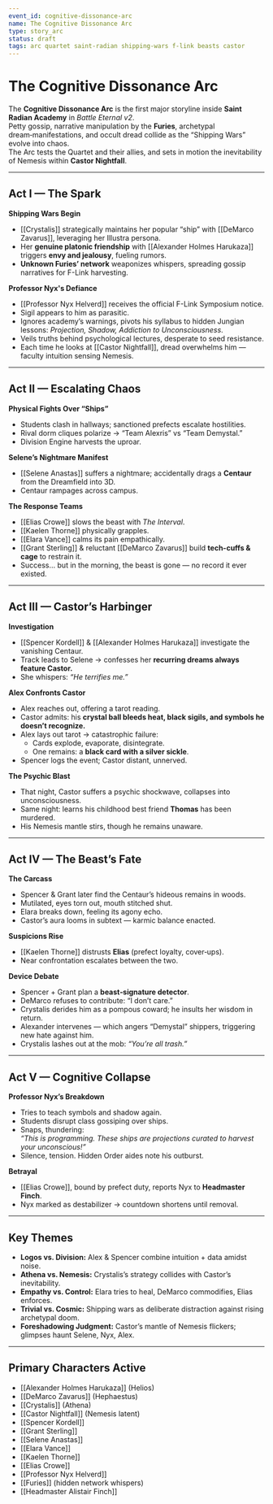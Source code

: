 ```yaml
---
event_id: cognitive-dissonance-arc
name: The Cognitive Dissonance Arc
type: story_arc
status: draft
tags: arc quartet saint-radian shipping-wars f-link beasts castor
---
```


# The Cognitive Dissonance Arc

The **Cognitive Dissonance Arc** is the first major storyline inside **Saint Radian Academy** in *Battle Eternal v2*.  
Petty gossip, narrative manipulation by the **Furies**, archetypal dream‑manifestations, and occult dread collide as the “Shipping Wars” evolve into chaos.  
The Arc tests the Quartet and their allies, and sets in motion the inevitability of Nemesis within **Castor Nightfall**.

---

## Act I — The Spark

**Shipping Wars Begin**  
- [[Crystalis]] strategically maintains her popular “ship” with [[DeMarco Zavarus]], leveraging her Illustra persona.  
- Her **genuine platonic friendship** with [[Alexander Holmes Harukaza]] triggers **envy and jealousy**, fueling rumors.  
- **Unknown Furies’ network** weaponizes whispers, spreading gossip narratives for F-Link harvesting.  

**Professor Nyx's Defiance**  
- [[Professor Nyx Helverd]] receives the official F-Link Symposium notice.  
- Sigil appears to him as parasitic.  
- Ignores academy’s warnings, pivots his syllabus to hidden Jungian lessons: *Projection, Shadow, Addiction to Unconsciousness*.  
- Veils truths behind psychological lectures, desperate to seed resistance.  
- Each time he looks at [[Castor Nightfall]], dread overwhelms him — faculty intuition sensing Nemesis.  

---

## Act II — Escalating Chaos

**Physical Fights Over “Ships”**  
- Students clash in hallways; sanctioned prefects escalate hostilities.  
- Rival dorm cliques polarize → “Team Alexris” vs “Team Demystal.”  
- Division Engine harvests the uproar.

**Selene’s Nightmare Manifest**  
- [[Selene Anastas]] suffers a nightmare; accidentally drags a **Centaur** from the Dreamfield into 3D.  
- Centaur rampages across campus.  

**The Response Teams**  
- [[Elias Crowe]] slows the beast with *The Interval*.  
- [[Kaelen Thorne]] physically grapples.  
- [[Elara Vance]] calms its pain empathically.  
- [[Grant Sterling]] & reluctant [[DeMarco Zavarus]] build **tech-cuffs & cage** to restrain it.  
- Success… but in the morning, the beast is gone — no record it ever existed.  

---

## Act III — Castor’s Harbinger

**Investigation**  
- [[Spencer Kordell]] & [[Alexander Holmes Harukaza]] investigate the vanishing Centaur.  
- Track leads to Selene → confesses her **recurring dreams always feature Castor.**  
- She whispers: *“He terrifies me.”*  

**Alex Confronts Castor**  
- Alex reaches out, offering a tarot reading.  
- Castor admits: his **crystal ball bleeds heat, black sigils, and symbols he doesn’t recognize.**  
- Alex lays out tarot → catastrophic failure:  
  - Cards explode, evaporate, disintegrate.  
  - One remains: a **black card with a silver sickle**.  
- Spencer logs the event; Castor distant, unnerved.  

**The Psychic Blast**  
- That night, Castor suffers a psychic shockwave, collapses into unconsciousness.  
- Same night: learns his childhood best friend **Thomas** has been murdered.  
- His Nemesis mantle stirs, though he remains unaware.  

---

## Act IV — The Beast’s Fate

**The Carcass**  
- Spencer & Grant later find the Centaur’s hideous remains in woods.  
- Mutilated, eyes torn out, mouth stitched shut.  
- Elara breaks down, feeling its agony echo.  
- Castor’s aura looms in subtext — karmic balance enacted.  

**Suspicions Rise**  
- [[Kaelen Thorne]] distrusts **Elias** (prefect loyalty, cover‑ups).  
- Near confrontation escalates between the two.  

**Device Debate**  
- Spencer + Grant plan a **beast‑signature detector**.  
- DeMarco refuses to contribute: “I don’t care.”  
- Crystalis derides him as a pompous coward; he insults her wisdom in return.  
- Alexander intervenes — which angers “Demystal” shippers, triggering new hate against him.  
- Crystalis lashes out at the mob: *“You’re all trash.”*  

---

## Act V — Cognitive Collapse

**Professor Nyx’s Breakdown**  
- Tries to teach symbols and shadow again.  
- Students disrupt class gossiping over ships.  
- Snaps, thundering:  
  *“This is programming. These ships are projections curated to harvest your unconscious!”*  
- Silence, tension. Hidden Order aides note his outburst.  

**Betrayal**  
- [[Elias Crowe]], bound by prefect duty, reports Nyx to **Headmaster Finch**.  
- Nyx marked as destabilizer → countdown shortens until removal.  

---

## Key Themes

- **Logos vs. Division:** Alex & Spencer combine intuition + data amidst noise.  
- **Athena vs. Nemesis:** Crystalis’s strategy collides with Castor’s inevitability.  
- **Empathy vs. Control:** Elara tries to heal, DeMarco commodifies, Elias enforces.  
- **Trivial vs. Cosmic:** Shipping wars as deliberate distraction against rising archetypal doom.  
- **Foreshadowing Judgment:** Castor’s mantle of Nemesis flickers; glimpses haunt Selene, Nyx, Alex.  

---

## Primary Characters Active
- [[Alexander Holmes Harukaza]] (Helios)  
- [[DeMarco Zavarus]] (Hephaestus)  
- [[Crystalis]] (Athena)  
- [[Castor Nightfall]] (Nemesis latent)  
- [[Spencer Kordell]]  
- [[Grant Sterling]]  
- [[Selene Anastas]]  
- [[Elara Vance]]  
- [[Kaelen Thorne]]  
- [[Elias Crowe]]  
- [[Professor Nyx Helverd]]  
- [[Furies]] (hidden network whispers)  
- [[Headmaster Alistair Finch]]  